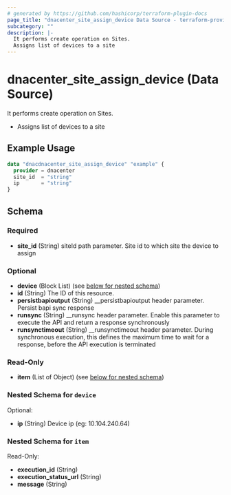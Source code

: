 ```yaml
---
# generated by https://github.com/hashicorp/terraform-plugin-docs
page_title: "dnacenter_site_assign_device Data Source - terraform-provider-dnacenter"
subcategory: ""
description: |-
  It performs create operation on Sites.
  Assigns list of devices to a site
---
```


# dnacenter_site_assign_device (Data Source)

It performs create operation on Sites.

- Assigns list of devices to a site

## Example Usage

```terraform
data "dnacdnacenter_site_assign_device" "example" {
  provider = dnacenter
  site_id  = "string"
  ip       = "string"
}
```

<!-- schema generated by tfplugindocs -->
## Schema

### Required

- **site_id** (String) siteId path parameter. Site id to which site the device to assign

### Optional

- **device** (Block List) (see [below for nested schema](#nestedblock--device))
- **id** (String) The ID of this resource.
- **persistbapioutput** (String) __persistbapioutput header parameter. Persist bapi sync response
- **runsync** (String) __runsync header parameter. Enable this parameter to execute the API and return a response synchronously
- **runsynctimeout** (String) __runsynctimeout header parameter. During synchronous execution, this defines the maximum time to wait for a response, before the API execution is terminated

### Read-Only

- **item** (List of Object) (see [below for nested schema](#nestedatt--item))

<a id="nestedblock--device"></a>
### Nested Schema for `device`

Optional:

- **ip** (String) Device ip (eg: 10.104.240.64)


<a id="nestedatt--item"></a>
### Nested Schema for `item`

Read-Only:

- **execution_id** (String)
- **execution_status_url** (String)
- **message** (String)


